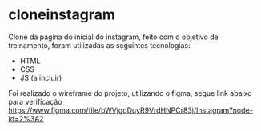 # cloneinstagram

Clone da página do inicial do instagram, feito com o objetivo de treinamento, foram utilizadas as seguintes tecnologias:

- HTML
- CSS
- JS (a incluir)

Foi realizado o wireframe do projeto, utilizando o figma, segue link abaixo para verificação
https://www.figma.com/file/bWVjgdDuyR9VrdHNPCr83j/Instagram?node-id=2%3A2

